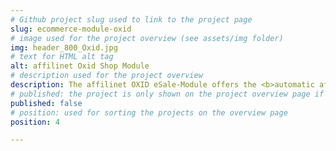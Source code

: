 ```yaml
---
# Github project slug used to link to the project page
slug: ecommerce-module-oxid
# image used for the project overview (see assets/img folder)
img: header_800_Oxid.jpg
# text for HTML alt tag
alt: affilinet Oxid Shop Module
# description used for the project overview
description: The affilinet OXID eSale-Module offers the <b>automatic affiliate tracking integration in your web shop</b> without the need of custom integration efforts. 
# published: the project is only shown on the project overview page if set to true
published: false
# position: used for sorting the projects on the overview page 
position: 4

---
```

